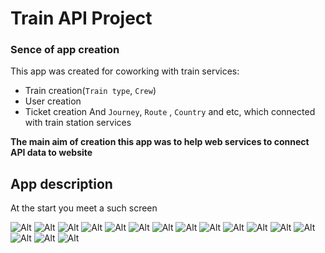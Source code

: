 # Train API Project

### Sence of app creation
This app was created for coworking with train services:
 - Train creation(`Train type`, `Crew`)
 - User creation
 - Ticket creation
And `Journey`, `Route` , `Country` and etc, which connected with train station services

**The main aim of creation this app was to help web services to connect API data to website**

## App description
At the start you meet a such screen

![Alt](screens/links.png)
![Alt](screens/main_page.png)
![Alt](screens/user_reg.png)
![Alt](screens/token_obtain.png)
![Alt](screens/token_refresh.png)
![Alt](screens/country_list.png)
![Alt](screens/crew_list.png)
![Alt](screens/journey_list.png)
![Alt](screens/main_page.png)
![Alt](screens/order.png)
![Alt](screens/route_list.png)
![Alt](screens/station_list.png)
![Alt](screens/ticket_list.png)
![Alt](screens/train_list.png)
![Alt](screens/train_type.png)
![Alt](screens/many_req.png)